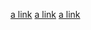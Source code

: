 [a link](http://example.com "title") [a link](http://example.com "title")
[a link](http://example.com "title")
